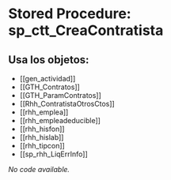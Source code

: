 # Stored Procedure: sp_ctt_CreaContratista

## Usa los objetos:
- [[gen_actividad]]
- [[GTH_Contratos]]
- [[GTH_ParamContratos]]
- [[Rhh_ContratistaOtrosCtos]]
- [[rhh_emplea]]
- [[rhh_empleadeducible]]
- [[rhh_hisfon]]
- [[rhh_hislab]]
- [[rhh_tipcon]]
- [[sp_rhh_LiqErrInfo]]

*No code available.*
